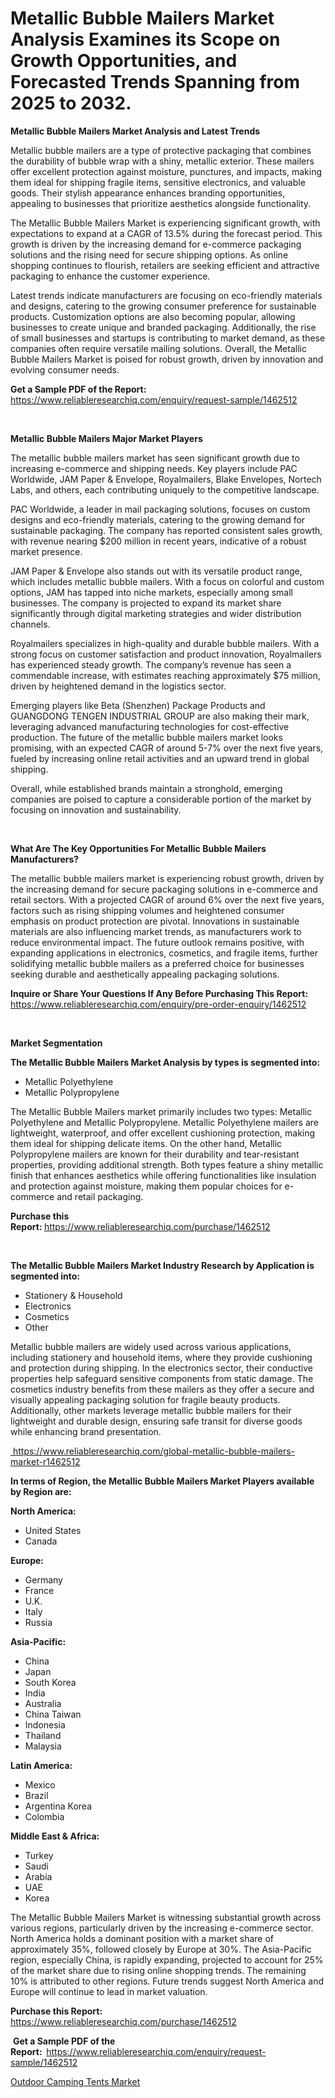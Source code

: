 <p><h1>Metallic Bubble Mailers Market Analysis Examines its Scope on Growth Opportunities, and Forecasted Trends Spanning from 2025 to 2032.</h1></p><p><strong>Metallic Bubble Mailers Market Analysis and Latest Trends</strong></p>
<p><p>Metallic bubble mailers are a type of protective packaging that combines the durability of bubble wrap with a shiny, metallic exterior. These mailers offer excellent protection against moisture, punctures, and impacts, making them ideal for shipping fragile items, sensitive electronics, and valuable goods. Their stylish appearance enhances branding opportunities, appealing to businesses that prioritize aesthetics alongside functionality.</p><p>The Metallic Bubble Mailers Market is experiencing significant growth, with expectations to expand at a CAGR of 13.5% during the forecast period. This growth is driven by the increasing demand for e-commerce packaging solutions and the rising need for secure shipping options. As online shopping continues to flourish, retailers are seeking efficient and attractive packaging to enhance the customer experience.</p><p>Latest trends indicate manufacturers are focusing on eco-friendly materials and designs, catering to the growing consumer preference for sustainable products. Customization options are also becoming popular, allowing businesses to create unique and branded packaging. Additionally, the rise of small businesses and startups is contributing to market demand, as these companies often require versatile mailing solutions. Overall, the Metallic Bubble Mailers Market is poised for robust growth, driven by innovation and evolving consumer needs.</p></p>
<p><strong>Get a Sample PDF of the Report:&nbsp;</strong> <a href="https://www.reliableresearchiq.com/enquiry/request-sample/1462512?utm_campaign=2237&utm_medium=2&utm_source=Github&utm_content=ia&utm_term=07022025&utm_id=metallic-bubble-mailers">https://www.reliableresearchiq.com/enquiry/request-sample/1462512</a></p>
<p>&nbsp;</p>
<p><strong>Metallic Bubble Mailers Major Market Players</strong></p>
<p><p>The metallic bubble mailers market has seen significant growth due to increasing e-commerce and shipping needs. Key players include PAC Worldwide, JAM Paper & Envelope, Royalmailers, Blake Envelopes, Nortech Labs, and others, each contributing uniquely to the competitive landscape.</p><p>PAC Worldwide, a leader in mail packaging solutions, focuses on custom designs and eco-friendly materials, catering to the growing demand for sustainable packaging. The company has reported consistent sales growth, with revenue nearing $200 million in recent years, indicative of a robust market presence.</p><p>JAM Paper & Envelope also stands out with its versatile product range, which includes metallic bubble mailers. With a focus on colorful and custom options, JAM has tapped into niche markets, especially among small businesses. The company is projected to expand its market share significantly through digital marketing strategies and wider distribution channels.</p><p>Royalmailers specializes in high-quality and durable bubble mailers. With a strong focus on customer satisfaction and product innovation, Royalmailers has experienced steady growth. The company’s revenue has seen a commendable increase, with estimates reaching approximately $75 million, driven by heightened demand in the logistics sector.</p><p>Emerging players like Beta (Shenzhen) Package Products and GUANGDONG TENGEN INDUSTRIAL GROUP are also making their mark, leveraging advanced manufacturing technologies for cost-effective production. The future of the metallic bubble mailers market looks promising, with an expected CAGR of around 5-7% over the next five years, fueled by increasing online retail activities and an upward trend in global shipping.</p><p>Overall, while established brands maintain a stronghold, emerging companies are poised to capture a considerable portion of the market by focusing on innovation and sustainability.</p></p>
<p>&nbsp;</p>
<p><strong>What Are The Key Opportunities For Metallic Bubble Mailers Manufacturers?</strong></p>
<p><p>The metallic bubble mailers market is experiencing robust growth, driven by the increasing demand for secure packaging solutions in e-commerce and retail sectors. With a projected CAGR of around 6% over the next five years, factors such as rising shipping volumes and heightened consumer emphasis on product protection are pivotal. Innovations in sustainable materials are also influencing market trends, as manufacturers work to reduce environmental impact. The future outlook remains positive, with expanding applications in electronics, cosmetics, and fragile items, further solidifying metallic bubble mailers as a preferred choice for businesses seeking durable and aesthetically appealing packaging solutions.</p></p>
<p><strong>Inquire or Share Your Questions If Any Before Purchasing This Report:</strong> <a href="https://www.reliableresearchiq.com/enquiry/pre-order-enquiry/1462512?utm_campaign=2237&utm_medium=2&utm_source=Github&utm_content=ia&utm_term=07022025&utm_id=metallic-bubble-mailers">https://www.reliableresearchiq.com/enquiry/pre-order-enquiry/1462512</a></p>
<p>&nbsp;</p>
<p><strong>Market Segmentation</strong></p>
<p><strong>The Metallic Bubble Mailers Market Analysis by types is segmented into:</strong></p>
<p><ul><li>Metallic Polyethylene</li><li>Metallic Polypropylene</li></ul></p>
<p><p>The Metallic Bubble Mailers market primarily includes two types: Metallic Polyethylene and Metallic Polypropylene. Metallic Polyethylene mailers are lightweight, waterproof, and offer excellent cushioning protection, making them ideal for shipping delicate items. On the other hand, Metallic Polypropylene mailers are known for their durability and tear-resistant properties, providing additional strength. Both types feature a shiny metallic finish that enhances aesthetics while offering functionalities like insulation and protection against moisture, making them popular choices for e-commerce and retail packaging.</p></p>
<p><strong>Purchase this Report:&nbsp;</strong><a href="https://www.reliableresearchiq.com/purchase/1462512?utm_campaign=2237&utm_medium=2&utm_source=Github&utm_content=ia&utm_term=07022025&utm_id=metallic-bubble-mailers">https://www.reliableresearchiq.com/purchase/1462512</a></p>
<p>&nbsp;</p>
<p><strong>The Metallic Bubble Mailers Market Industry Research by Application is segmented into:</strong></p>
<p><ul><li>Stationery & Household</li><li>Electronics</li><li>Cosmetics</li><li>Other</li></ul></p>
<p><p>Metallic bubble mailers are widely used across various applications, including stationery and household items, where they provide cushioning and protection during shipping. In the electronics sector, their conductive properties help safeguard sensitive components from static damage. The cosmetics industry benefits from these mailers as they offer a secure and visually appealing packaging solution for fragile beauty products. Additionally, other markets leverage metallic bubble mailers for their lightweight and durable design, ensuring safe transit for diverse goods while enhancing brand presentation.</p></p>
<p><a href="https://www.reliableresearchiq.com/global-metallic-bubble-mailers-market-r1462512?utm_campaign=2237&utm_medium=2&utm_source=Github&utm_content=ia&utm_term=07022025&utm_id=metallic-bubble-mailers">&nbsp;https://www.reliableresearchiq.com/global-metallic-bubble-mailers-market-r1462512</a></p>
<p><strong>In terms of Region, the Metallic Bubble Mailers Market Players available by Region are:</strong></p>
<p>
    <p> <strong> North America: </strong>
        <ul>
            <li>United States</li>
            <li>Canada</li>
        </ul>
        </p> 
    <p> <strong> Europe: </strong>
        <ul>
            <li>Germany</li>
            <li>France</li>
            <li>U.K.</li>
            <li>Italy</li>
            <li>Russia</li>
        </ul>
        </p> 
    <p> <strong> Asia-Pacific: </strong>
        <ul>
            <li>China</li>
            <li>Japan</li>
            <li>South Korea</li>
            <li>India</li>
            <li>Australia</li>
            <li>China Taiwan</li>
            <li>Indonesia</li>
            <li>Thailand</li>
            <li>Malaysia</li>
        </ul>
        </p> 
    <p> <strong> Latin America: </strong>
        <ul>
            <li>Mexico</li>
            <li>Brazil</li>
            <li>Argentina Korea</li>
            <li>Colombia</li>
        </ul>
        </p> 
    <p> <strong> Middle East & Africa: </strong>
        <ul>
            <li>Turkey</li>
            <li>Saudi</li>
            <li>Arabia</li>
            <li>UAE</li>
            <li>Korea</li>
        </ul>
    </p>
    </p>
<p><p>The Metallic Bubble Mailers Market is witnessing substantial growth across various regions, particularly driven by the increasing e-commerce sector. North America holds a dominant position with a market share of approximately 35%, followed closely by Europe at 30%. The Asia-Pacific region, especially China, is rapidly expanding, projected to account for 25% of the market share due to rising online shopping trends. The remaining 10% is attributed to other regions. Future trends suggest North America and Europe will continue to lead in market valuation.</p></p>
<p><strong>Purchase this Report: </strong><a href="https://www.reliableresearchiq.com/purchase/1462512?utm_campaign=2237&utm_medium=2&utm_source=Github&utm_content=ia&utm_term=07022025&utm_id=metallic-bubble-mailers">https://www.reliableresearchiq.com/purchase/1462512</a></p>
<p>&nbsp;<strong>Get a Sample PDF of the Report:&nbsp;&nbsp;</strong><a href="https://www.reliableresearchiq.com/enquiry/request-sample/1462512?utm_campaign=2237&utm_medium=2&utm_source=Github&utm_content=ia&utm_term=07022025&utm_id=metallic-bubble-mailers">https://www.reliableresearchiq.com/enquiry/request-sample/1462512</a></p>
<p><strong></strong></p>
<p><p><a href="https://github.com/comasnickie/Market-Research-Report-List-1/blob/main/outdoor-camping-tents-market.md?utm_campaign=2237&utm_medium=2&utm_source=Github&utm_content=ia&utm_term=07022025&utm_id=metallic-bubble-mailers">Outdoor Camping Tents Market</a></p></p>